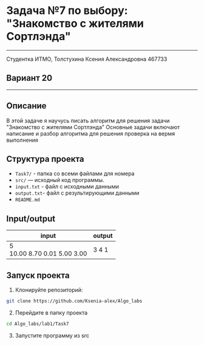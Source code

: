 # Задача №7 по выбору: "Знакомство с жителями Сортлэнда"
___
Студентка ИТМО, Толстухина Ксения Александровна 467733
## Вариант 20 
___
## Описание
В этой задаче я научусь писать алгоритм для решения задачи "Знакомство с жителями Сортлэнда"
Основные задачи включают написание и разбор алгоритма для решения
проверка на вермя выполнения

## Структура проекта
- `Task7/` - папка со всеми файлами для номера
- `src/` — исходный код программы.
- `input.txt` - файл с исходными данными
- `output.txt`- файл с результирующими данными
- `README.md`

## Input/output
| input                             | output |
|-----------------------------------|--------|
| 5  <br> 10.00 8.70 0.01 5.00 3.00 | 3 4 1  |

## Запуск проекта
1. Клонируйте репозиторий:
```bash
git clone https://github.com/Ksenia-alex/Algo_labs
```

2. Перейдите в папку проекта
```bash
cd Algo_labs/lab1/Task7
```

3. Запустите программу из src
